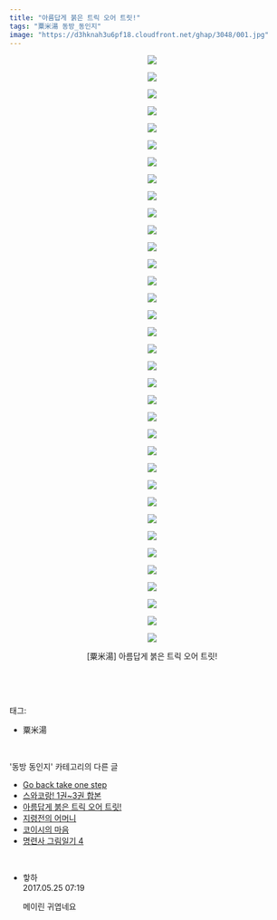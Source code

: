 ```yaml
---
title: "아름답게 붉은 트릭 오어 트릿!"
tags: "粟米湯 동방_동인지"
image: "https://d3hknah3u6pf18.cloudfront.net/ghap/3048/001.jpg"
---
```

<div class="article">
<p style="text-align: center; clear: none; float: none;"><img src="{{ site.imgserver4 }}/ghap/3048/001.jpg"/></p>
<p style="text-align: center; clear: none; float: none;"><img src="{{ site.imgserver4 }}/ghap/3048/002.jpg"/></p>
<p style="text-align: center; clear: none; float: none;"><img src="{{ site.imgserver4 }}/ghap/3048/003.jpg"/></p>
<p style="text-align: center; clear: none; float: none;"><img src="{{ site.imgserver4 }}/ghap/3048/004.jpg"/></p>
<p style="text-align: center; clear: none; float: none;"><img src="{{ site.imgserver4 }}/ghap/3048/005.jpg"/></p>
<p style="text-align: center; clear: none; float: none;"><img src="{{ site.imgserver4 }}/ghap/3048/006.jpg"/></p>
<p style="text-align: center; clear: none; float: none;"><img src="{{ site.imgserver4 }}/ghap/3048/007.jpg"/></p>
<p style="text-align: center; clear: none; float: none;"><img src="{{ site.imgserver4 }}/ghap/3048/008.jpg"/></p>
<p style="text-align: center; clear: none; float: none;"><img src="{{ site.imgserver4 }}/ghap/3048/009.jpg"/></p>
<p style="text-align: center; clear: none; float: none;"><img src="{{ site.imgserver4 }}/ghap/3048/010.jpg"/></p>
<p style="text-align: center; clear: none; float: none;"><img src="{{ site.imgserver4 }}/ghap/3048/011.jpg"/></p>
<p style="text-align: center; clear: none; float: none;"><img src="{{ site.imgserver4 }}/ghap/3048/012.jpg"/></p>
<p style="text-align: center; clear: none; float: none;"><img src="{{ site.imgserver4 }}/ghap/3048/013.jpg"/></p>
<p style="text-align: center; clear: none; float: none;"><img src="{{ site.imgserver4 }}/ghap/3048/014.jpg"/></p>
<p style="text-align: center; clear: none; float: none;"><img src="{{ site.imgserver4 }}/ghap/3048/015.jpg"/></p>
<p style="text-align: center; clear: none; float: none;"><img src="{{ site.imgserver4 }}/ghap/3048/016.jpg"/></p>
<p style="text-align: center; clear: none; float: none;"><img src="{{ site.imgserver4 }}/ghap/3048/017.jpg"/></p>
<p style="text-align: center; clear: none; float: none;"><img src="{{ site.imgserver4 }}/ghap/3048/018.jpg"/></p>
<p style="text-align: center; clear: none; float: none;"><img src="{{ site.imgserver4 }}/ghap/3048/019.jpg"/></p>
<p style="text-align: center; clear: none; float: none;"><img src="{{ site.imgserver4 }}/ghap/3048/020.jpg"/></p>
<p style="text-align: center; clear: none; float: none;"><img src="{{ site.imgserver4 }}/ghap/3048/021.jpg"/></p>
<p style="text-align: center; clear: none; float: none;"><img src="{{ site.imgserver4 }}/ghap/3048/022.jpg"/></p>
<p style="text-align: center; clear: none; float: none;"><img src="{{ site.imgserver4 }}/ghap/3048/023.jpg"/></p>
<p style="text-align: center; clear: none; float: none;"><img src="{{ site.imgserver4 }}/ghap/3048/024.jpg"/></p>
<p style="text-align: center; clear: none; float: none;"><img src="{{ site.imgserver4 }}/ghap/3048/025.jpg"/></p>
<p style="text-align: center; clear: none; float: none;"><img src="{{ site.imgserver4 }}/ghap/3048/026.jpg"/></p>
<p style="text-align: center; clear: none; float: none;"><img src="{{ site.imgserver4 }}/ghap/3048/027.jpg"/></p>
<p style="text-align: center; clear: none; float: none;"><img src="{{ site.imgserver4 }}/ghap/3048/028.jpg"/></p>
<p style="text-align: center; clear: none; float: none;"><img src="{{ site.imgserver4 }}/ghap/3048/029.jpg"/></p>
<p style="text-align: center; clear: none; float: none;"><img src="{{ site.imgserver4 }}/ghap/3048/030.jpg"/></p>
<p style="text-align: center; clear: none; float: none;"><img src="{{ site.imgserver4 }}/ghap/3048/031.jpg"/></p>
<p style="text-align: center; clear: none; float: none;"><img src="{{ site.imgserver4 }}/ghap/3048/032.jpg"/></p>
<p style="text-align: center; clear: none; float: none;"><img src="{{ site.imgserver4 }}/ghap/3048/033.jpg"/></p>
<p style="text-align: center; clear: none; float: none;"><img src="{{ site.imgserver4 }}/ghap/3048/034.jpg"/></p>
<p style="text-align: center; clear: none; float: none;"><img src="{{ site.imgserver4 }}/ghap/3048/035.jpg"/></p>
<p style="text-align: center; clear: none; float: none;">[粟米湯] 아름답게 붉은 트릭 오어 트릿!</p>
<p><br/></p>
</div><br/>
<div class="tagTrail">
<p>태그: </p>
<ul>
<li>粟米湯</li>
</ul>
</div><br/>
<div class="another">
<p>'동방 동인지' 카테고리의 다른 글</p>
<ul>
<li><a href="/ghap_3050">Go back take one step</a></li>
<li><a href="/ghap_3049">스와코랑! 1권~3권 합본</a></li>
<li><a href="/ghap_3048">아름답게 붉은 트릭 오어 트릿!</a></li>
<li><a href="/ghap_3045">지령전의 어머니</a></li>
<li><a href="/ghap_3042">코이시의 마음</a></li>
<li><a href="/ghap_3037">명련사 그림일기 4</a></li>
</ul>
</div><br/>
<div class="cb_module cb_fluid">
<div class="cb_wrt cb_profile">
<div class="comment">
<ul>
<li class="cb_thumb_off" id="comment14997527">
<div class="cb_comment_area">
<div class="cb_info_area">
<div class="cb_section">
<span class="cb_nick_name">핳하</span>
</div>
<div class="cb_section">
<span class="cb_date">2017.05.25 07:19 </span>
</div>
</div>
<div class="cb_dsc_comment">
<p class="cb_dsc">
											메이린 귀엽네요
										</p>
</div>
</div></li>
</ul>
</div>
</div><!-- commentList close -->
</div><br/>
